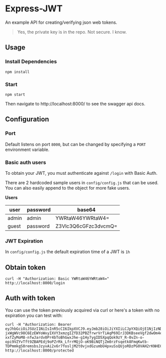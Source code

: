 # Express-JWT

An example API for creating/verifying json web tokens.

> Yes, the private key is in the repo. Not secure. I know.

## Usage

### Install Dependencies

```
npm install
```

### Start

```
npm start
```

Then navigate to http://localhost:8000/ to see the swagger api docs.

## Configuration

### Port

Default listens on port `8000`, but can be changed by specifying a `PORT` environment variable.

### Basic auth users

To obtain your JWT, you must authenticate against `/login` with Basic Auth.

There are 2 hardcoded sample users in `config/config.js` that can be used. You can also easily append to the object for more fake users.

**Users**

| user | password | base64 |
|---|---|---|
| admin | admin | YWRtaW46YWRtaW4= |
| guest | password | Z3Vlc3Q6cGFzc3dvcmQ= |

### JWT Expiration

In `config/config.js` the default expiration time of a JWT is `1h`

## Obtain token

```shell
curl -H "Authorization: Basic YWRtaW46YWRtaW4=" http://localhost:8000/login
```

## Auth with token

You can use the token previously acquired via curl or here's a token with no expiration you can test with:

```shell
curl -H "Authorization: Bearer eyJhbGciOiJSUzI1NiIsInR5cCI6IkpXVCJ9.eyJmb28iOiJiYXIiLCJpYXQiOjE1NjIzNDc0MzR9.g0-jxWgWVc98C6EzEWYoWxyIXVY3xmzgIZfD32PBZfrwrVrTiAqP69IrJ3DKBseeVgf2dwOm4ennwpakHXv-xxfZyMoM8-nfwJardv0Pr4bToBhGwxJhe-g1Hy7ygID5XpqQok9zY_R-0vZn-o-opi9VZYvTft9ZBAPEdj9oPZrRk_LfrrMQjO-oK9BiNQTjZm0rzFsqetk8FmqKwtb-TDPmmkgS0remsbsJzyvAi2x6r7fosljM2t0vjxdGzumbU4pxuSsQUjoRDzPG0VAH2rKNHECFqmCWJ8myIBOobYYAt7TIW0TzzJkyXb9amfDjy1IBlZyvwEznTUT_XBh6hQ" http://localhost:8000/protected
```